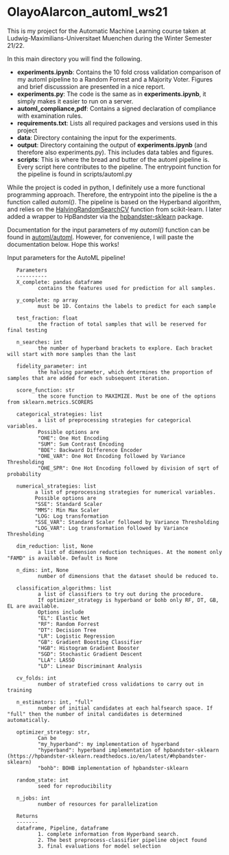 # OlayoAlarcon_automl_ws21
This is my project for the Automatic Machine Learning course taken at Ludwig-Maximilians-Universitaet Muenchen during the Winter Semester 21/22.  

In this main directory you will find the following.

+ **experiments.ipynb**: Contains the 10 fold cross validation comparison of my automl pipeline to a Random Forrest and a Majority Voter. Figures and brief discusssion are presented in a nice report.
+ **experiments.py**: The code is the same as in **experiments.ipynb**, it simply makes it easier to run on a server.
+ **automl_compliance,pdf**: Contains a signed declaration of compliance with examination rules.
+ **requirements.txt**: Lists all required packages and versions used in this project
+ **data**: Directory containing the input for the experiments. 
+ **output**: Directory containing the output of **experiments.ipynb** (and therefore also experiments.py). This includes data tables and figures.
+ **scripts**: This is where the bread and butter of the automl pipeline is. Every script here contributes to the pipeline. The entrypoint function for the pipeline is found in scripts/automl.py

While the project is coded in python, I definitely use a more functional programming approach. Therefore, the entrypoint into the pipeline is the a function called *automl()*. The pipeline is based on the Hyperband algorithm, and relies on the [HalvingRandomSearchCV](https://scikit-learn.org/stable/modules/generated/sklearn.model_selection.HalvingRandomSearchCV.html#sklearn.model_selection.HalvingRandomSearchCV) function from scikit-learn. I later added a wrapper to HpBandster via the [hpbandster-sklearn](https://hpbandster-sklearn.readthedocs.io/en/latest/) package.   
  
Documentation for the input parameters of my *automl()* function can be found in [automl/automl](automl/automl). However, for convenience, I will paste the documentation below. Hope this works!  
  
Input parameters for the AutoML pipeline!

       Parameters
       ----------
       X_complete: pandas dataframe 
              contains the features used for prediction for all samples.
       
       y_complete: np array 
              must be 1D. Contains the labels to predict for each sample
       
       test_fraction: float
              the fraction of total samples that will be reserved for final testing
       
       n_searches: int
              the number of hyperband brackets to explore. Each bracket will start with more samples than the last
       
       fidelity_parameter: int
              the halving parameter, which determines the proportion of samples that are added for each subsequent iteration.
       
       score_function: str 
              the score function to MAXIMIZE. Must be one of the options from sklearn.metrics.SCORERS
       
       categorical_strategies: list
              a list of preprocessing strategies for categorical variables.
              Possible options are
              "OHE": One Hot Encoding
              "SUM": Sum Contrast Encoding
              "BDE": Backward Difference Encoder
              "OHE_VAR": One Hot Encoding followed by Variance Thresholding
              "OHE_SPR": One Hot Encoding followed by division of sqrt of probability

       numerical_strategies: list
             a list of preprocessing strategies for numerical variables. 
             Possible options are
             "SSE": Standard Scaler
             "MMS": Min Max Scaler
             "LOG: Log transformation
             "SSE_VAR": Standard Scaler followed by Variance Thresholding
             "LOG_VAR": Log transformation followed by Variance Thresholding
       
       dim_reduction: list, None
              a list of dimension reduction techniques. At the moment only "FAMD" is available. Default is None
       
       n_dims: int, None
              number of dimensions that the dataset should be reduced to.
       
       classification_algorithms: list
              a list of classifiers to try out during the procedure.
              If optimizer_strategy is hyperband or bohb only RF, DT, GB, EL are available.
              Options include
              "EL": Elastic Net
              "RF": Random Forrest
              "DT": Decision Tree
              "LR": Logistic Regression
              "GB": Gradient Boosting Classifier
              "HGB": Histogram Gradient Booster
              "SGD": Stochastic Gradient Descent
              "LLA": LASSO
              "LD": Linear Discriminant Analysis
       
       cv_folds: int
              number of stratefied cross validations to carry out in training
       
       n_estimators: int, "full"
              number of initial candidates at each halfsearch space. If "full" then the number of inital candidates is determined automatically.
       
       optimizer_strategy: str,
              Can be
              "my_hyperband": my implementation of hyperband
              "hyperband": hyperband implementation of hpbandster-sklearn (https://hpbandster-sklearn.readthedocs.io/en/latest/#hpbandster-sklearn)
              "bohb": BOHB implementation of hpbandster-sklearn
       
       random_state: int
              seed for reproducibility
       
       n_jobs: int
              number of resources for parallelization
       
       Returns
       -------
       dataframe, Pipeline, dataframe
              1. complete information from Hyperband search. 
              2. The best preprocess-classifier pipeline object found
              3. final evaluations for model selection
